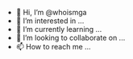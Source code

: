 - 👋 Hi, I’m @whoismga
- 👀 I’m interested in ...
- 🌱 I’m currently learning ...
- 💞️ I’m looking to collaborate on ...
- 📫 How to reach me ...

<!---
whoismga/whoismga is a ✨ special ✨ repository because its `README.md` (this file) appears on your GitHub profile.
You can click the Preview link to take a look at your changes.
--->

